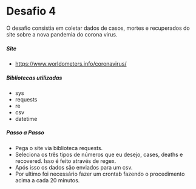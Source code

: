 # Desafio 4

O desafio consistia em coletar dados de casos, mortes e recuperados do site sobre a nova pandemia do corona virus.

##### Site
- https://www.worldometers.info/coronavirus/

##### Bibliotecas utilizadas
- sys
- requests
- re
- csv
- datetime

##### Passo a Passo
- Pega o site via biblioteca requests.
- Seleciona os três tipos de números que eu desejo, cases, deaths e recovered. Isso é feito através de regex.
- Após isso os dados são enviados para um csv.
- Por ultimo foi necessário fazer um crontab fazendo o procedimento acima a cada 20 minutos.

